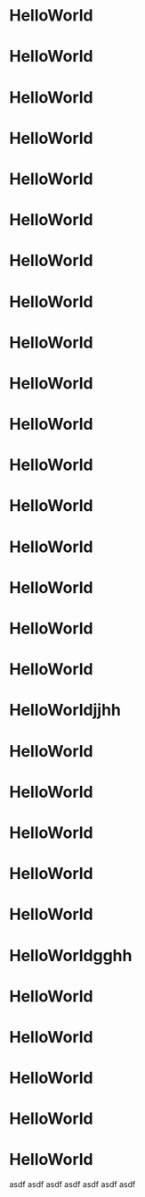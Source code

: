 # HelloWorld
# HelloWorld
# HelloWorld
# HelloWorld

# HelloWorld
# HelloWorld
# HelloWorld
# HelloWorld
# HelloWorld
# HelloWorld
# HelloWorld
# HelloWorld
# HelloWorld
# HelloWorld
# HelloWorld
# HelloWorld
# HelloWorld
# HelloWorldjjhh
# HelloWorld
# HelloWorld
# HelloWorld
# HelloWorld
# HelloWorld
# HelloWorldgghh
# HelloWorld
# HelloWorld
# HelloWorld
# HelloWorld
# HelloWorld
asdf
asdf
asdf
asdf
asdf
asdf
asdf
